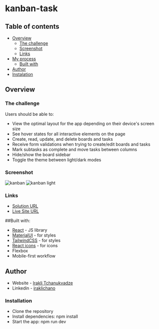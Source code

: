 # kanban-task

## Table of contents

- [Overview](#overview)
  - [The challenge](#the-challenge)
  - [Screenshot](#screenshot)
  - [Links](#links)
- [My process](#my-process)
  - [Built with](#built-with)
- [Author](#author)
- [Instalation](#instalation)
 
## Overview

### The challenge
  
Users should be able to:

- View the optimal layout for the app depending on their device's screen size
- See hover states for all interactive elements on the page
- Create, read, update, and delete boards and tasks
- Receive form validations when trying to create/edit boards and tasks
- Mark subtasks as complete and move tasks between columns
- Hide/show the board sidebar
- Toggle the theme between light/dark modes

### Screenshot

![kanban](https://user-images.githubusercontent.com/74905176/227967063-9f49629e-47bc-41a8-8821-d079150662f7.png)
![kanban light](https://user-images.githubusercontent.com/74905176/227967093-8cc90661-3a6e-46f8-9704-4f82dd15e739.png)



### Links

- [Solution URL](https://github.com/IrakliChanukvadze/kanban-task)
- [Live Site URL](https://iraklichanukvadze.github.io/crypto-dice/#/)

##Built with:


- [React](https://reactjs.org/) - JS library
- [MaterialUI](https://mui.com/) - for styles
- [TailwindCSS](https://tailwindcss.com/) - for styles
- [React icons](https://react-icons.github.io/react-icons) - for icons
- Flexbox
- Mobile-first workflow

## Author

- Website - [Irakli Tchanukvadze](https://iraklichanukvadze.github.io/portfolio/)
- Linkedin - [iraklichano](https://www.linkedin.com/in/iraklichano/) 

### Installation

-  Clone the repository
-  Install dependencies: npm install
-  Start the app: npm run dev

